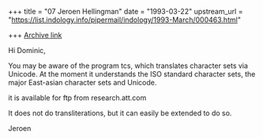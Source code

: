 +++
title = "07 Jeroen Hellingman"
date = "1993-03-22"
upstream_url = "https://list.indology.info/pipermail/indology/1993-March/000463.html"

+++
[Archive link](https://list.indology.info/pipermail/indology/1993-March/000463.html)

Hi Dominic,

You may be aware of the program tcs, which translates character sets
via Unicode. At the moment it understands the
ISO standard character sets, the major East-asian character sets and Unicode.

it is available for ftp from research.att.com

It does not do transliterations, but it can easily be extended to do so.


Jeroen






